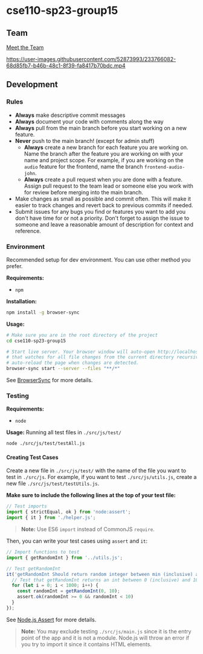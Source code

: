 # cse110-sp23-group15

## Team

[Meet the Team](./admin/team.md)

https://user-images.githubusercontent.com/52873993/233766082-68d85fb7-b46b-48c1-8f39-fa8417b70bdc.mp4

## Development

### Rules

- **Always** make descriptive commit messages
- **Always** document your code with comments along the way
- **Always** pull from the main branch before you start working on a new
  feature.
- **Never** push to the main branch! (except for admin stuff)
    - **Always** create a new branch for each feature you are working on. Name
      the branch after the feature you are working on with your name and project
      scope. For example, if you are working on the `audio` feature for the
      frontend, name the branch `frontend-audio-john`.
    - **Always** create a pull request when you are done with a feature. Assign
      pull request to the team lead or someone else you work with for review
      before merging into the main branch.
- Make changes as small as possible and commit often. This will make it easier
  to track changes and revert back to previous commits if needed.
- Submit issues for any bugs you find or features you want to add you don't have
  time for or not a priority. Don't forget to assign the issue to someone and
  leave a reasonable amount of description for context and reference.

### Environment

Recommended setup for dev environment. You can use other method you prefer.

**Requirements:**

- `npm`

**Installation:**

```bash
npm install -g browser-sync
```

**Usage:**

```bash
# Make sure you are in the root directory of the project
cd cse110-sp23-group15

# Start live server. Your browser window will auto-open http://localhost:3000
# that watches for all file changes from the current directory recursively and
# auto-reload the page when changes are detected.
browser-sync start --server --files "**/*"
```

See [BrowserSync](https://browsersync.io/) for more details.

### Testing

**Requirements:**

- `node`

**Usage:** Running all test files in `./src/js/test/`

```bash
node ./src/js/test/testAll.js
```

#### Creating Test Cases

Create a new file in `./src/js/test/` with the name of the file you want to test
in `./src/js`. For example, if you want to test `./src/js/utils.js`, create
a new file `./src/js/test/testUtils.js`.

**Make sure to include the following lines at the top of your test file:**

```js
// Test imports
import { strictEqual, ok } from 'node:assert';
import { it } from './helper.js';
```

> **Note:** Use ES6 `import` instead of CommonJS `require`.

Then, you can write your test cases using `assert` and `it`:

```js
// Import functions to test
import { getRandomInt } from '../utils.js';

// Test getRandomInt
it('getRandomInt Should return random integer between min (inclusive) and max (exclusive)', () => {
  // Test that getRandomInt returns an int between 0 (inclusive) and 10 (exclusive)
  for (let i = 0; i < 1000; i++) {
    const randomInt = getRandomInt(0, 10);
    assert.ok(randomInt >= 0 && randomInt < 10)
  }
});
```

See [Node.js Assert](https://nodejs.org/api/assert.html) for more details.

> **Note:** You may exclude testing `./src/js/main.js` since it is the entry
> point of the app and it is not a module. Node.js will throw an error if you
> try to import it since it contains HTML elements.

